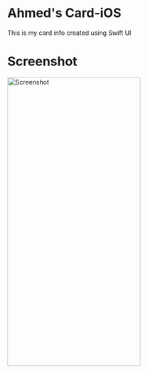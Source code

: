 # Ahmed's Card-iOS
This is my card info created using Swift UI

# Screenshot
<img src="https://raw.githubusercontent.com/AhmedMousa7/Ahmed-sCard-iOS/main/AhmedCard/app-screenshot.png" alt="Screenshot" border="0" width=299 height=650>
